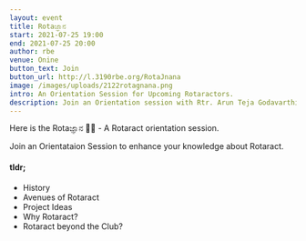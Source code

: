 ```yaml
---
layout: event
title: Rotaಜ್ಞಾನ
start: 2021-07-25 19:00
end: 2021-07-25 20:00
author: rbe
venue: Onine
button_text: Join
button_url: http://l.3190rbe.org/RotaJnana
image: /images/uploads/2122rotagnana.png
intro: An Orientation Session for Upcoming Rotaractors.
description: Join an Orientation session with Rtr. Arun Teja Godavarthi as he takes us through the Rotaract knowledge
---
```


Here is the Rotaಜ್ಞಾನ 📖🤩 - A Rotaract orientation session. 

Join an Orientataion Session to enhance your knowledge about Rotaract.

#### tldr;

 - History
 - Avenues of Rotaract
 - Project Ideas
 - Why Rotaract?
 - Rotaract beyond the Club?
